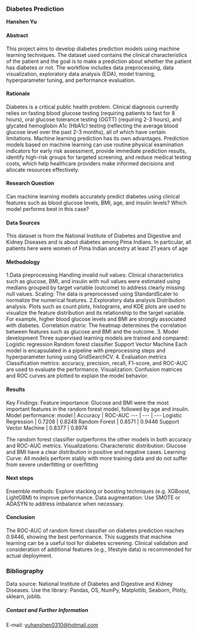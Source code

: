 ### Diabetes Prediction

**Hanshen Yu**

#### Abstract
This project aims to develop diabetes prediction models using machine learning techniques. The dataset used contains the clinical characteristics of the patient and the goal is to make a prediction about whether the patient has diabetes or not. The workflow includes data preprocessing, data visualization, exploratory data analysis (EDA), model training, hyperparameter tuning, and performance evaluation.

#### Rationale
Diabetes is a critical public health problem. Clinical diagnosis currently relies on fasting blood glucose testing (requiring patients to fast for 8 hours), oral glucose tolerance testing (OGTT) (requiring 2-3 hours), and glycated hemoglobin A1c (HbA1c) testing (reflecting the average blood glucose level over the past 2-3 months), all of which have certain limitations. Machine learning prediction has its own advantages. Prediction models based on machine learning can use routine physical examination indicators for early risk assessment, provide immediate prediction results, identify high-risk groups for targeted screening, and reduce medical testing costs, which help healthcare providers make informed decisions and allocate resources effectively.

#### Research Question
Can machine learning models accurately predict diabetes using clinical features such as blood glucose levels, BMI, age, and insulin levels? Which model performs best in this case?

#### Data Sources
This dataset is from the National Institute of Diabetes and Digestive and Kidney Diseases and is about diabetes among Pima Indians. In particular, all patients here were women of Pima Indian ancestry at least 21 years of age

#### Methodology
1.Data preprocessing
Handling invalid null values: Clinical characteristics such as glucose, BMI, and insulin with null values were estimated using medians grouped by target variable (outcome) to address clearly missing null values.
Scaling: The data is preprocessed using StandardScaler to normalize the numerical features.
2.Exploratory data analysis
Distribution analysis: Plots such as count plots, histograms, and KDE plots are used to visualize the feature distribution and its relationship to the target variable. For example, higher blood glucose levels and BMI are strongly associated with diabetes.
Correlation matrix: The heatmap determines the correlation between features such as glucose and BMI and the outcome.
3. Model development
Three supervised learning models are trained and compared:
Logistic regression
Random forest classifier
Support Vector Machine
Each model is encapsulated in a pipeline with preprocessing steps and hyperparameter tuning using GridSearchCV.
4. Evaluation metrics
Classification metrics: accuracy, precision, recall, F1-score, and ROC-AUC are used to evaluate the performance.
Visualization: Confusion matrices and ROC curves are plotted to explain the model behavior.

#### Results
Key Findings:
Feature importance: Glucose and BMI were the most important features in the random forest model, followed by age and insulin.
Model performance:
model | Accuracy | ROC-AUC
--- | --- | ---
Logistic Regression | 0.7208 | 0.8248
Random Forest | 0.8571 | 0.9446
Support Vector Machine | 0.8377 | 0.8974

The random forest classifier outperforms the other models in both accuracy and ROC-AUC metrics.
Visualizations:
Characteristic distribution: Glucose and BMI have a clear distribution in positive and negative cases.
Learning Curve: All models perform stably with more training data and do not suffer from severe underfitting or overfitting

#### Next steps
Ensemble methods: Explore stacking or boosting techniques (e.g. XGBoost, LightGBM) to improve performance.
Data augmentation: Use SMOTE or ADASYN to address imbalance when necessary.

#### Conclusion
The ROC-AUC of random forest classifier on diabetes prediction reaches 0.9446, showing the best performance. This suggests that machine learning can be a useful tool for diabetes screening.
Clinical validation and consideration of additional features (e.g., lifestyle data) is recommended for actual deployment.

### Bibliography 
Data source: National Institute of Diabetes and Digestive and Kidney Diseases.
Use the library: Pandas, OS, NumPy, Matplotlib, Seaborn, Plotly, sklearn, joblib.

##### Contact and Further Information
E-mail: yuhanshen0310@hotmail.com
